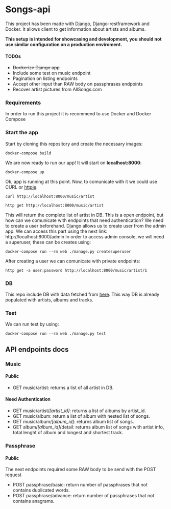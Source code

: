 # Songs-api
This project has been made with Django, Django-restframework and Docker. 
It allows client to get information about artists and albums.  

**This setup is intended for showcasing and development, you should not use similar configuration on a production enviroment.**

#### TODOs
- <s>Dockerize Django app</s>
- Include some test on music endpoint 
- Pagination on listing endpoints 
- Accept other input than RAW body on passphrases endpoints
- Recover artist pictures from AllSongs.com

### Requirements
In order to run this project it is recommend to use Docker and Docker Compose

### Start the app
Start by cloning this repository  and create the necessary images:
```shell script
docker-compose build
```

We are now ready to run our app!
It will start on **localhost:8000**:
```shell script
docker-compose up
```

Ok, app is running at this point. Now, to comunicate with it we could use CURL or [httpie](https://httpie.org/).
```shell script
curl http://localhost:8000/music/artist
```
```shell script
http get http://localhost:8000/music/artist
```

This will return the complete list of artist in DB. This is a open endpoint, 
but how can we comunicate with endpoints that need authentication? We need to create a user beforehand.
Django allows us to create user from the admin app. We can access this part using the next link: http://localhost:8000/admin
In order to access admin console, we will need a superuser, these can be creates using:
```shell script
docker-compose run --rm web ./manage.py createsuperuser
```
After creating a user we can comunicate with private endpoints:
```shell script
http get -a user:password http://localhost:8000/music/artist/1
```

### DB
This repo include DB with data fetched from [here](https://www.sqlitetutorial.net/sqlite-sample-database/).
This way DB is already populated with artists, albums and tracks.

### Test
We can run test by using:
```shell script
docker-compose run --rm web ./manage.py test
```

## API endpoints docs

### Music
#### Public
- GET music/artist: returns a list of all artist in DB.

#### Need Authentication
- GET music/artist/*[artist_id]*: returns a list of albums by artist_id.
- GET music/album: return a list of album with nested list of songs.
- GET music/album/*[album_id]*: returns album  list of songs.
- GET album/*[album_id]*/detail: returns album list of songs with artist info, total
lenght of album and longest and shortest track.

### Passphrase

#### Public
The next endpoints required some RAW body to be send with the POST request

- POST passphrase/basic: return number of passphrases that not contains duplicated words.
- POST passphrase/advance: return number of passphrases that not contains anagrams.